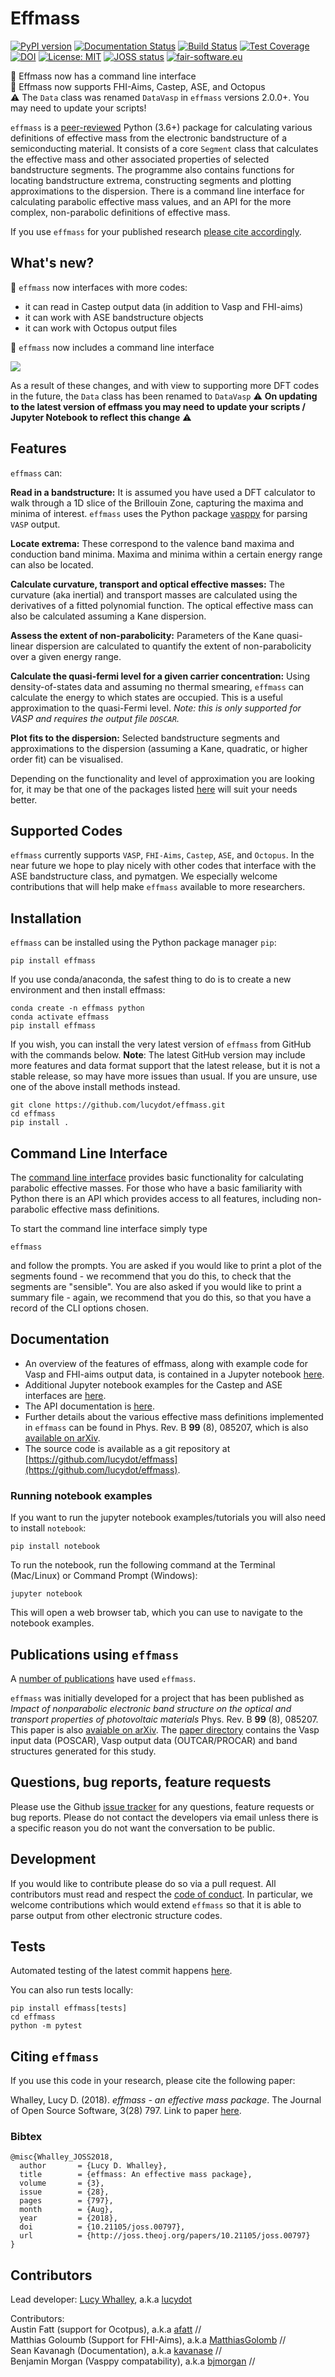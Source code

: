 # Effmass

[![PyPI version](https://badge.fury.io/py/effmass.svg)](https://badge.fury.io/py/effmass)
[![Documentation Status](https://readthedocs.org/projects/effmass/badge/?version=latest)](https://effmass.readthedocs.io/en/latest/?badge=latest)
[![Build Status](https://travis-ci.com/lucydot/effmass.svg?branch=master)](https://travis-ci.com/lucydot/effmass)
[![Test Coverage](https://codeclimate.com/github/lucydot/effmass/badges/coverage.svg)](https://codeclimate.com/github/lucydot/effmass/coverage)
[![DOI](https://zenodo.org/badge/136037407.svg)](https://zenodo.org/badge/latestdoi/136037407)
[![License: MIT](https://img.shields.io/badge/License-MIT-yellow.svg)](https://opensource.org/licenses/MIT)
[![JOSS status](http://joss.theoj.org/papers/389754561f0710b756514b8cb9ac0e6a/status.svg)](http://joss.theoj.org/papers/389754561f0710b756514b8cb9ac0e6a)
[![fair-software.eu](https://img.shields.io/badge/fair--software.eu-%E2%97%8F%20%20%E2%97%8F%20%20%E2%97%8F%20%20%E2%97%8F%20%20%E2%97%8B-yellow)](https://fair-software.eu)


💃 Effmass now has a command line interface  
💃 Effmass now supports FHI-Aims, Castep, ASE, and Octopus  
⚠️ The `Data` class was renamed `DataVasp` in `effmass` versions 2.0.0+. You may need to update your scripts!

`effmass` is a [peer-reviewed](https://joss.theoj.org/papers/10.21105/joss.00797) Python (3.6+) package for calculating various definitions of effective mass from the electronic bandstructure of a semiconducting material. It consists of a core `Segment` class that calculates the effective mass and other associated properties of selected bandstructure segments. The programme also contains functions for locating bandstructure extrema, constructing segments and plotting approximations to the dispersion. There is a command line interface for calculating parabolic effective mass values, and an API for the more complex, non-parabolic definitions of effective mass.

If you use `effmass` for your published research [please cite accordingly](#citing-effmass).

## What's new?

💃 `effmass` now interfaces with more codes:
- it can read in Castep output data (in addition to Vasp and FHI-aims)
- it can work with ASE bandstructure objects
- it can work with Octopus output files

💃 `effmass` now includes a command line interface

![](./cli2.gif)  

As a result of these changes, and with view to supporting more DFT codes in the future, the `Data` class has been renamed to `DataVasp` ⚠️ **On updating to the latest version of effmass you may need to update your scripts / Jupyter Notebook to reflect this change** ⚠️

## Features

`effmass` can:

**Read in a bandstructure:**
It is assumed you have used a DFT calculator to walk through a 1D slice of the Brillouin Zone, capturing the maxima and minima of interest. `effmass` uses the Python package [vasppy](https://github.com/bjmorgan/vasppy) for parsing `VASP` output.

**Locate extrema:**
These correspond to the valence band maxima and conduction band minima. Maxima and minima within a certain energy range can also be located.

**Calculate curvature, transport and optical effective masses:**
The curvature (aka inertial) and transport masses are calculated using the derivatives of a fitted polynomial function. The optical effective mass can also be calculated assuming a Kane dispersion.

**Assess the extent of non-parabolicity:**
Parameters of the Kane quasi-linear dispersion are calculated to quantify the extent of non-parabolicity over a given energy range. 

**Calculate the quasi-fermi level for a given carrier concentration:**
Using density-of-states data and assuming no thermal smearing, `effmass` can calculate the energy to which states are occupied. This is a useful approximation to the quasi-Fermi level. *Note: this is only supported for VASP and requires the output file `DOSCAR`.* 

**Plot fits to the dispersion:**
Selected bandstructure segments and approximations to the dispersion (assuming a Kane, quadratic, or higher order fit) can be visualised.

Depending on the functionality and level of approximation you are looking for, 
it may be that one of the packages listed [here](https://effmass.readthedocs.io/en/latest/Related%20packages.html) will suit your needs better.

## Supported Codes

`effmass` currently supports `VASP`, `FHI-Aims`, `Castep`, `ASE`, and `Octopus`. In the near future we hope to play nicely with other codes that interface with the ASE bandstructure class, and pymatgen. We especially welcome contributions that will help make `effmass` available to more researchers.

## Installation

`effmass` can be installed using the Python package manager `pip`:

```
pip install effmass
```

If you use conda/anaconda, the safest thing to do is to create a new environment and then install effmass:

```
conda create -n effmass python
conda activate effmass
pip install effmass
```

If you wish, you can install the very latest version of `effmass` from GitHub with the commands below. **Note**: The latest GitHub version may include more features and data format support that the latest release, but it is not a stable release, so may have more issues than usual. If you are unsure, use one of the above install methods instead.

```
git clone https://github.com/lucydot/effmass.git
cd effmass
pip install .
```

## Command Line Interface

The [command line interface](#Installation) provides basic functionality for calculating parabolic effective masses.
For those who have a basic familiarity with Python there is an API which provides access to all features, including non-parabolic effective mass definitions. 

To start the command line interface simply type

```
effmass
```

and follow the prompts. You are asked if you would like to print a plot of the segments found - we recommend that you do this, to check that the segments are "sensible". You are also asked if you would like to print a summary file - again, we recommend that you do this, so that you have a record of the CLI options chosen.

## Documentation

- An overview of the features of effmass, along with example code for Vasp and FHI-aims output data, is contained in a Jupyter notebook [here](https://nbviewer.jupyter.org/github/lucydot/effmass/blob/master/Tutorial.ipynb).
- Additional Jupyter notebook examples for the Castep and ASE interfaces are [here](https://nbviewer.jupyter.org/github/lucydot/effmass/blob/master/tests/Castep_ASE_interface.ipynb).
- The API documentation is [here](https://effmass.readthedocs.io/en/latest/).
- Further details about the various effective mass definitions implemented in `effmass` can be found in Phys. Rev. B **99** (8), 085207, which is also [available on arXiv](https://arxiv.org/pdf/1811.02281.pdf).
- The source code is available as a git repository at [https://github.com/lucydot/effmass](https://github.com/lucydot/effmass).

### Running notebook examples

If you want to run the jupyter notebook examples/tutorials you will also need to install `notebook`:

```
pip install notebook
```

To run the notebook, run the following command at the Terminal (Mac/Linux) or Command Prompt (Windows):

``` 
jupyter notebook
```

This will open a web browser tab, which you can use to navigate to the notebook examples.

## Publications using `effmass`

A [number of publications](https://scholar.google.co.uk/scholar?oi=bibs&hl=en&cites=12032412581356217625) have used `effmass`.

`effmass` was initially developed for a project that has been published as *Impact of nonparabolic electronic band structure on the optical and transport properties of photovoltaic materials*  Phys. Rev. B **99** (8), 085207. This paper is also [avaiable on arXiv](https://arxiv.org/pdf/1811.02281.pdf). The [paper directory](https://github.com/lucydot/effmass/paper) contains the Vasp input data (POSCAR), Vasp output data (OUTCAR/PROCAR) and band structures generated for this study.

## Questions, bug reports, feature requests

Please use the Github [issue tracker](https://github.com/lucydot/effmass/issues/) for any questions, feature requests or bug reports. Please do not contact the developers via email unless there is a specific reason you do not want the conversation to be public.

## Development

If you would like to contribute please do so via a pull request. All contributors must read and respect the [code of conduct](https://github.com/lucydot/effmass/blob/master/CODE_OF_CONDUCT.md). In particular, we welcome contributions which would extend `effmass` so that it is able to parse output from other electronic structure codes. 

## Tests

Automated testing of the latest commit happens [here](https://travis-ci.com/lucydot/effmass).

You can also run tests locally:
```
pip install effmass[tests]
cd effmass
python -m pytest
```

## Citing `effmass`

If you use this code in your research, please cite the following paper:

Whalley, Lucy D. (2018). *effmass - an effective mass package*. The Journal of Open Source Software, 3(28) 797.
Link to paper [here](https://joss.theoj.org/papers/10.21105/joss.00797).

### Bibtex

```
@misc{Whalley_JOSS2018,
  author       = {Lucy D. Whalley},
  title        = {effmass: An effective mass package},
  volume       = {3},
  issue        = {28},
  pages        = {797},
  month        = {Aug},
  year         = {2018},
  doi          = {10.21105/joss.00797},
  url          = {http://joss.theoj.org/papers/10.21105/joss.00797}
}
```

## Contributors

Lead developer: 
[Lucy Whalley](https://lucydot.github.io), a.k.a [lucydot](https://github.com/lucydot)

Contributors:   
Austin Fatt (support for Ocotpus), a.k.a [afatt](https://github.com/afatt) //  
Matthias Goloumb (Support for FHI-Aims), a.k.a [MatthiasGolomb](https://github.com/MatthiasGolomb) //  
Sean Kavanagh (Documentation), a.k.a [kavanase](https://github.com/kavanase) //  
Benjamin Morgan (Vasppy compatability), a.k.a [bjmorgan](https://github.com/bjmorgan) //  


